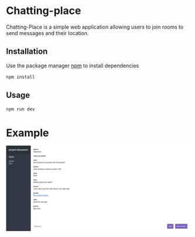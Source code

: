 # Chatting-place

Chatting-Place is a simple web application allowing users to join rooms to send messages and their location.

## Installation

Use the package manager [npm](https://npmjs.com) to install dependencies

```bash
npm install
```

## Usage

```bash
npm run dev
```

# Example

![Use case](./readme_assets/use_case_example.png)